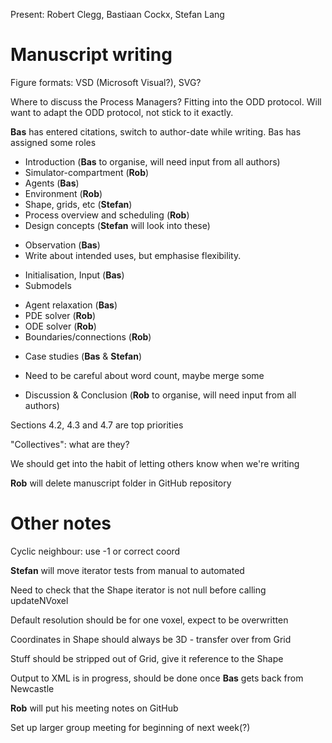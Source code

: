 Present: Robert Clegg, Bastiaan Cockx, Stefan Lang

# Manuscript writing
Figure formats: VSD (Microsoft Visual?), SVG?

Where to discuss the Process Managers? Fitting into the ODD protocol. Will want to adapt the ODD protocol, not stick to it exactly.

**Bas** has entered citations, switch to author-date while writing.
Bas has assigned some roles
 - Introduction (**Bas** to organise, will need input from all authors)
 - Simulator-compartment (**Rob**)
 - Agents (**Bas**)
 - Environment (**Rob**)
 - Shape, grids, etc (**Stefan**)
 - Process overview and scheduling (**Rob**)
 - Design concepts (**Stefan** will look into these)
  * Observation (**Bas**)
  * Write about intended uses, but emphasise flexibility.
 - Initialisation, Input (**Bas**)
 - Submodels
  * Agent relaxation (**Bas**)
  * PDE solver (**Rob**)
  * ODE solver (**Rob**)
  * Boundaries/connections (**Rob**)
 - Case studies (**Bas** & **Stefan**)
  * Need to be careful about word count, maybe merge some
 - Discussion & Conclusion (**Rob** to organise, will need input from all authors)

Sections 4.2, 4.3 and 4.7 are top priorities

"Collectives": what are they?

We should get into the habit of letting others know when we're writing

**Rob** will delete manuscript folder in GitHub repository

# Other notes

Cyclic neighbour: use -1 or correct coord

**Stefan** will move iterator tests from manual to automated

Need to check that the Shape iterator is not null before calling updateNVoxel

Default resolution should be for one voxel, expect to be overwritten

Coordinates in Shape should always be 3D - transfer over from Grid

Stuff should be stripped out of Grid, give it reference to the Shape

Output to XML is in progress, should be done once **Bas** gets back from Newcastle

**Rob** will put his meeting notes on GitHub

Set up larger group meeting for beginning of next week(?)
